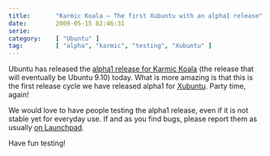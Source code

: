 ```yaml
---
title:       "Karmic Koala – The first Xubuntu with an alpha1 release"
date:        2009-05-15 02:46:31
serie:       
category:    [ "Ubuntu" ]
tag:         [ "alpha", "karmic", "testing", "Xubuntu" ]
---
```


Ubuntu has released the [alpha1 release for Karmic Koala](http://www.ubuntu.com/testing/karmic/alpha1) (the release that will eventually be Ubuntu 9.10) today. What is more amazing is that this is the first release cycle we have released alpha1 for [Xubuntu](http://xubuntu.org/). Party time, again!

We would love to have people testing the alpha1 release, even if it is not stable yet for everyday use. If and as you find bugs, please report them as usually [on Launchpad](https://launchpad.net/ubuntu/+filebug).

Have fun testing!
